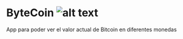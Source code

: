 # ByteCoin  ![alt text](https://img.shields.io/badge/Made%20with-Swift-orange)
App para poder ver el valor actual de Bitcoin en diferentes monedas


